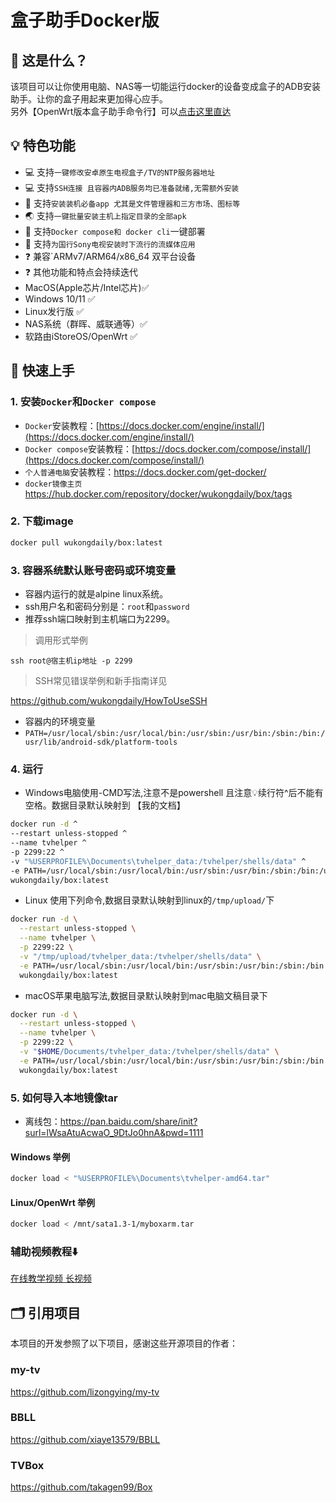 # 盒子助手Docker版
## 🤔 这是什么？

该项目可以让你使用电脑、NAS等一切能运行docker的设备变成盒子的ADB安装助手。让你的盒子用起来更加得心应手。<br>
另外【OpenWrt版本盒子助手命令行】可以[点击这里直达](https://github.com/wukongdaily/tvhelper)
## 💡 特色功能

- 💻 支持`一键修改安卓原生电视盒子/TV的NTP服务器地址`
- 💻 支持`SSH连接 且容器内ADB服务均已准备就绪,无需额外安装`
- 🔑 支持`安装装机必备app 尤其是文件管理器和三方市场、图标等`
- 🌏 支持`一键批量安装主机上指定目录的全部apk`
- 🐋 支持`Docker compose和 docker cli`一键部署
- 📕 支持`为国行Sony电视安装时下流行的流媒体应用`
- ❓ 兼容`ARMv7/ARM64/x86_64 双平台设备
- ❓ 其他功能和特点会持续迭代
- MacOS(Apple芯片/Intel芯片)✅
- Windows 10/11 ✅
- Linux发行版 ✅
- NAS系统（群晖、威联通等）✅
- 软路由iStoreOS/OpenWrt ✅


## 🚀 快速上手

### 1. 安装`Docker`和`Docker compose`

- `Docker`安装教程：[https://docs.docker.com/engine/install/](https://docs.docker.com/engine/install/)
- `Docker compose`安装教程：[https://docs.docker.com/compose/install/](https://docs.docker.com/compose/install/)
- `个人普通电脑`安装教程：https://docs.docker.com/get-docker/
- `docker镜像主页` https://hub.docker.com/repository/docker/wukongdaily/box/tags

### 2. 下载image

```bash
docker pull wukongdaily/box:latest
```

### 3. 容器系统默认账号密码或环境变量

- 容器内运行的就是alpine linux系统。
- ssh用户名和密码分别是：`root`和`password` 
- 推荐ssh端口映射到主机端口为2299。<br>
> 调用形式举例

`ssh root@宿主机ip地址 -p 2299`

> SSH常见错误举例和新手指南详见

https://github.com/wukongdaily/HowToUseSSH <br>
- 容器内的环境变量
- `PATH=/usr/local/sbin:/usr/local/bin:/usr/sbin:/usr/bin:/sbin:/bin:/usr/lib/android-sdk/platform-tools`


### 4. 运行
- Windows电脑使用-CMD写法,注意不是powershell 且注意💡续行符^后不能有空格。数据目录默认映射到 【我的文档】
```bash
docker run -d ^
--restart unless-stopped ^
--name tvhelper ^
-p 2299:22 ^
-v "%USERPROFILE%\Documents\tvhelper_data:/tvhelper/shells/data" ^
-e PATH=/usr/local/sbin:/usr/local/bin:/usr/sbin:/usr/bin:/sbin:/bin:/usr/lib/android-sdk/platform-tools ^
wukongdaily/box:latest

```
- Linux 使用下列命令,数据目录默认映射到linux的`/tmp/upload/`下
```bash
docker run -d \
  --restart unless-stopped \
  --name tvhelper \
  -p 2299:22 \
  -v "/tmp/upload/tvhelper_data:/tvhelper/shells/data" \
  -e PATH=/usr/local/sbin:/usr/local/bin:/usr/sbin:/usr/bin:/sbin:/bin:/usr/lib/android-sdk/platform-tools \
  wukongdaily/box:latest
```
- macOS苹果电脑写法,数据目录默认映射到mac电脑文稿目录下
```bash
docker run -d \
  --restart unless-stopped \
  --name tvhelper \
  -p 2299:22 \
  -v "$HOME/Documents/tvhelper_data:/tvhelper/shells/data" \
  -e PATH=/usr/local/sbin:/usr/local/bin:/usr/sbin:/usr/bin:/sbin:/bin:/usr/lib/android-sdk/platform-tools \
  wukongdaily/box:latest
```

### 5. 如何导入本地镜像tar
- 离线包：https://pan.baidu.com/share/init?surl=lWsaAtuAcwaO_9DtJo0hnA&pwd=1111

#### Windows 举例
```bash
docker load < "%USERPROFILE%\Documents\tvhelper-amd64.tar"
```

#### Linux/OpenWrt 举例
```bash
docker load < /mnt/sata1.3-1/myboxarm.tar
```

### 辅助视频教程⬇️

[在线教学视频 长视频](https://youtu.be/xAk-3TxeXxQ)

## 🗂️ 引用项目

本项目的开发参照了以下项目，感谢这些开源项目的作者：
### my-tv
https://github.com/lizongying/my-tv
### BBLL
https://github.com/xiaye13579/BBLL
### TVBox
https://github.com/takagen99/Box
